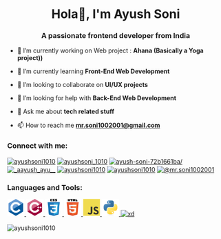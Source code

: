 <h1 align="center">Hola👋, I'm Ayush Soni</h1>
<h3 align="center">A passionate frontend developer from India</h3>

- 🔭 I’m currently working on Web project : **Ahana (Basically a Yoga project))**

- 🌱 I’m currently learning **Front-End Web Development**

- 👯 I’m looking to collaborate on **UI/UX projects**

- 🤝 I’m looking for help with **Back-End Web Development**

- 💬 Ask me about **tech related stuff**

- 📫 How to reach me **mr.soni1002001@gmail.com**

<h3 align="left">Connect with me:</h3>
<p align="left">
<a href="https://dev.to/ayushsoni1010" target="blank"><img align="center" src="https://cdn.jsdelivr.net/npm/simple-icons@3.0.1/icons/dev-dot-to.svg" alt="ayushsoni1010" height="30" width="40" /></a>
<a href="https://twitter.com/ayushsoni_1010" target="blank"><img align="center" src="https://raw.githubusercontent.com/rahuldkjain/github-profile-readme-generator/master/src/images/icons/Social/twitter.svg" alt="ayushsoni_1010" height="30" width="40" /></a>
<a href="https://linkedin.com/in/ayush-soni-72b1661ba/" target="blank"><img align="center" src="https://raw.githubusercontent.com/rahuldkjain/github-profile-readme-generator/master/src/images/icons/Social/linked-in-alt.svg" alt="ayush-soni-72b1661ba/" height="30" width="40" /></a>
<a href="https://instagram.com/_aayush_ayu__" target="blank"><img align="center" src="https://raw.githubusercontent.com/rahuldkjain/github-profile-readme-generator/master/src/images/icons/Social/instagram.svg" alt="_aayush_ayu__" height="30" width="40" /></a>
<a href="https://www.codechef.com/users/ayushsoni1010" target="blank"><img align="center" src="https://cdn.jsdelivr.net/npm/simple-icons@3.1.0/icons/codechef.svg" alt="ayushsoni1010" height="30" width="40" /></a>
<a href="https://www.hackerrank.com/ayushsoni1010" target="blank"><img align="center" src="https://raw.githubusercontent.com/rahuldkjain/github-profile-readme-generator/master/src/images/icons/Social/hackerrank.svg" alt="ayushsoni1010" height="30" width="40" /></a>
<a href="https://www.hackerearth.com/@mr.soni1002001" target="blank"><img align="center" src="https://raw.githubusercontent.com/rahuldkjain/github-profile-readme-generator/master/src/images/icons/Social/hackerearth.svg" alt="@mr.soni1002001" height="30" width="40" /></a>
</p>

<h3 align="left">Languages and Tools:</h3>
<p align="left"> <a href="https://www.cprogramming.com/" target="_blank"> <img src="https://raw.githubusercontent.com/devicons/devicon/master/icons/c/c-original.svg" alt="c" width="40" height="40"/> </a> <a href="https://www.w3schools.com/cpp/" target="_blank"> <img src="https://raw.githubusercontent.com/devicons/devicon/master/icons/cplusplus/cplusplus-original.svg" alt="cplusplus" width="40" height="40"/> </a> <a href="https://www.w3schools.com/css/" target="_blank"> <img src="https://raw.githubusercontent.com/devicons/devicon/master/icons/css3/css3-original-wordmark.svg" alt="css3" width="40" height="40"/> </a> <a href="https://www.w3.org/html/" target="_blank"> <img src="https://raw.githubusercontent.com/devicons/devicon/master/icons/html5/html5-original-wordmark.svg" alt="html5" width="40" height="40"/> </a> <a href="https://developer.mozilla.org/en-US/docs/Web/JavaScript" target="_blank"> <img src="https://raw.githubusercontent.com/devicons/devicon/master/icons/javascript/javascript-original.svg" alt="javascript" width="40" height="40"/> </a> <a href="https://www.python.org" target="_blank"> <img src="https://raw.githubusercontent.com/devicons/devicon/master/icons/python/python-original.svg" alt="python" width="40" height="40"/> </a> <a href="https://www.adobe.com/products/xd.html" target="_blank"> <img src="https://cdn.worldvectorlogo.com/logos/adobe-xd.svg" alt="xd" width="40" height="40"/> </a> </p>

<p><img align="center" src="https://github-readme-stats.vercel.app/api/top-langs?username=ayushsoni1010&show_icons=true&locale=en&layout=compact" alt="ayushsoni1010" /></p>
